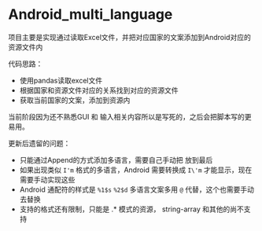 # Android_multi_language

项目主要是实现通过读取Excel文件，并把对应国家的文案添加到Android对应的资源文件内

代码思路：

- 使用pandas读取excel文件
- 根据国家和资源文件对应的关系找到对应的资源文件
- 获取当前国家的文案，添加到资源内

当前阶段因为还不熟悉GUI 和 输入相关内容所以是写死的，之后会把脚本写的更易用。

更新后遗留的问题：

- 只能通过Append的方式添加多语言，需要自己手动把 </resources> 放到最后
- 如果出现类似  `I'm` 格式的多语言，Android 需要转换成 `I\'m` 才能显示，现在需要手动实现这些
- Android 通配符的样式是 `%1$s` `%2$d` 多语言文案多用 `@` 代替，这个也需要手动去替换
- 支持的格式还有限制，只能是 <string name=".*">.*</string> 模式的资源， string-array 和其他的尚不支持
